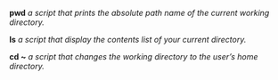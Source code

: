 **pwd**
*a script that prints the absolute path name of the current working directory.*

**ls**
*a script that display the contents list of your current directory.*

**cd ~**
*a script that changes the working directory to the user’s home directory.*